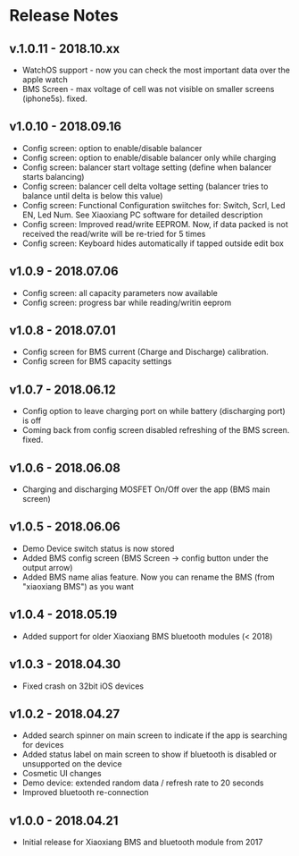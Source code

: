 # Release Notes

## v.1.0.11 - 2018.10.xx
* WatchOS support - now you can check the most important data over the apple watch
* BMS Screen - max voltage of cell was not visible on smaller screens (iphone5s). fixed.

## v1.0.10 - 2018.09.16
* Config screen: option to enable/disable balancer
* Config screen: option to enable/disable balancer only while charging
* Config screen: balancer start voltage setting (define when balancer starts balancing)
* Config screen: balancer cell delta voltage setting (balancer tries to balance until delta is below this value)
* Config screen: Functional Configuration swiitches for: Switch, Scrl, Led EN, Led Num. See Xiaoxiang PC software for detailed description
* Config screen: Improved read/write EEPROM. Now, if data packed is not received the read/write will be re-tried for 5 times 
* Config screen: Keyboard hides automatically if tapped outside edit box


## v1.0.9 - 2018.07.06
* Config screen: all capacity parameters now available
* Config screen: progress bar while reading/writin eeprom


## v1.0.8 - 2018.07.01
* Config screen for BMS current (Charge and Discharge) calibration.
* Config screen for BMS capacity settings


## v1.0.7 - 2018.06.12
* Config option to leave charging port on while battery (discharging port) is off
* Coming back from config screen disabled refreshing of the BMS screen. fixed.


## v1.0.6 - 2018.06.08
* Charging and discharging MOSFET On/Off over the app (BMS main screen)


## v1.0.5 - 2018.06.06
* Demo Device switch status is now stored
* Added BMS config screen (BMS Screen -> config button under the output arrow)
* Added BMS name alias feature. Now you can rename the BMS (from "xiaoxiang BMS") as you want


## v1.0.4 - 2018.05.19
* Added support for older Xiaoxiang BMS bluetooth modules (< 2018)


## v1.0.3 - 2018.04.30
* Fixed crash on 32bit iOS devices


## v1.0.2 - 2018.04.27
* Added search spinner on main screen to indicate if the app is searching for devices
* Added status label on main screen to show if bluetooth is disabled or unsupported on the device
* Cosmetic UI changes
* Demo device: extended random data / refresh rate to 20 seconds
* Improved bluetooth re-connection


## v1.0.0 - 2018.04.21
* Initial release for Xiaoxiang BMS and bluetooth module from 2017
